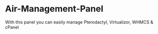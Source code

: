 # Air-Management-Panel
 With this panel you can easily manage Pterodactyl, Virtualizor, WHMCS & cPanel
